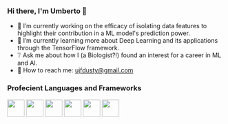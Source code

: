 ### Hi there, I'm Umberto 👋

- 📄 I’m currently working on the efficacy of isolating data features to highlight their contribution in a ML model's prediction power.
- 📓 I’m currently learning more about Deep Learning and its applications through the TensorFlow framework.
- ❔ Ask me about how I (a Biologist?!) found an interest for a career in ML and AI.
- 📍 How to reach me: ujfdusty@gmail.com

### Profecient Languages and Frameworks
 <img src="https://cdn.jsdelivr.net/gh/devicons/devicon/icons/python/python-original.svg" width="40"/>  <img src="https://cdn.jsdelivr.net/gh/devicons/devicon/icons/tensorflow/tensorflow-original.svg" width="40"/>  <img src="https://cdn.jsdelivr.net/gh/devicons/devicon/icons/jupyter/jupyter-original-wordmark.svg" width="40"/>   <img src="https://cdn.jsdelivr.net/gh/devicons/devicon/icons/linux/linux-original.svg" width="40"/>  <img src="https://cdn.jsdelivr.net/gh/devicons/devicon/icons/r/r-original.svg" width="40"/>  <img src="https://cdn.jsdelivr.net/gh/devicons/devicon/icons/vscode/vscode-original.svg" width="40"/>
